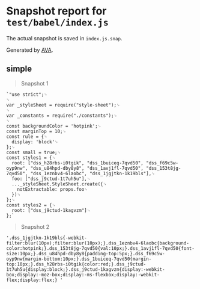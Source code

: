 # Snapshot report for `test/babel/index.js`

The actual snapshot is saved in `index.js.snap`.

Generated by [AVA](https://ava.li).

## simple

> Snapshot 1

    `"use strict";␊
    ␊
    var _styleSheet = require("style-sheet");␊
    ␊
    var _constants = require("./constants");␊
    ␊
    const backgroundColor = 'hotpink';␊
    const marginTop = 10;␊
    const rule = {␊
      display: 'block'␊
    };␊
    const small = true;␊
    const styles1 = {␊
      root: ["dss_h28rbs-i0tgik", "dss_1buiceq-7qvd50", "dss_f69c5w-oyp9nw", "dss_u84hpd-dby8y8", "dss_1avj1fl-7qvd50", "dss_153t8jg-7qvd50", "dss_1eznbv4-6laobc", "dss_1jgjtkn-1k19bls"],␊
      foo: ["dss_j9ctud-1t7uh5u"],␊
      ..._styleSheet.StyleSheet.create({␊
        notExtractable: props.foo␊
      })␊
    };␊
    const styles2 = {␊
      root: ["dss_j9ctud-1kagvzm"]␊
    };`

> Snapshot 2

    '.dss_1jgjtkn-1k19bls{-webkit-filter:blur(10px);filter:blur(10px);}.dss_1eznbv4-6laobc{background-color:hotpink;}.dss_153t8jg-7qvd50{val:10px;}.dss_1avj1fl-7qvd50{font-size:10px;}.dss_u84hpd-dby8y8{padding-top:5px;}.dss_f69c5w-oyp9nw{margin-bottom:10px;}.dss_1buiceq-7qvd50{margin-top:10px;}.dss_h28rbs-i0tgik{color:red;}.dss_j9ctud-1t7uh5u{display:block;}.dss_j9ctud-1kagvzm{display:-webkit-box;display:-moz-box;display:-ms-flexbox;display:-webkit-flex;display:flex;} '
